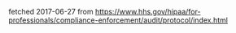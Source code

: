 fetched 2017-06-27 from https://www.hhs.gov/hipaa/for-professionals/compliance-enforcement/audit/protocol/index.html
